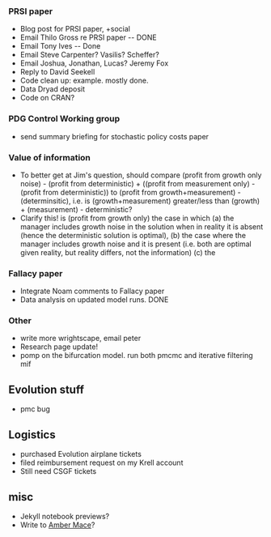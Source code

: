 

### PRSI paper

* Blog post for PRSI paper, +social
* Email Thilo Gross re PRSI paper -- DONE
* Email Tony Ives -- Done
* Email Steve Carpenter? Vasilis? Scheffer?
* Email Joshua, Jonathan, Lucas? Jeremy Fox
* Reply to David Seekell
* Code clean up: example. mostly done.
* Data Dryad deposit
* Code on CRAN? 


### PDG Control Working group

* send summary briefing for stochastic policy costs paper

### Value of information

- To better get at Jim's question, should compare (profit from growth only noise) - (profit from deterministic) + ((profit from measurement only) - (profit from deterministic)) to (profit from growth+measurement) - (determinsitic), i.e. is (growth+measurement) greater/less than (growth) + (measurement) - deterministic?   
- Clarify this!  is (profit from growth only) the case in which (a) the manager includes growth noise in the solution when in reality it is absent (hence the deterministic solution is optimal), (b) the case where the manager includes growth noise and it is present (i.e. both are optimal given reality, but reality differs, not the information) (c) the 


### Fallacy paper

* Integrate Noam comments to Fallacy paper
* Data analysis on updated model runs. DONE 


### Other 

* write more wrightscape, email peter
* Research page update! 
* pomp on the bifurcation model.  run both pmcmc and iterative filtering mif

## Evolution stuff

* pmc bug 

## Logistics

* purchased Evolution airplane tickets
* filed reimbursement request on my Krell account 
* Still need CSGF tickets

## misc 
* Jekyll notebook previews?
* Write to [Amber Mace](http://www.linkedin.com/pub/amber-mace/7/a94/b43)?



